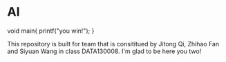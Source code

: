 # AI
void main{ printf("you win!"); } 

This repository is built for team that is consititued by Jitong Qi, Zhihao Fan and Siyuan Wang in class DATA130008.
I'm glad to be here you two!
